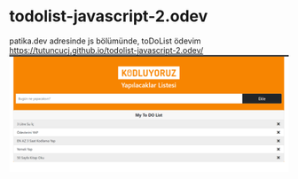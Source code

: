# todolist-javascript-2.odev
patika.dev adresinde js bölümünde, toDoList ödevim
https://tutuncucj.github.io/todolist-javascript-2.odev/
<img src="pic.png">
